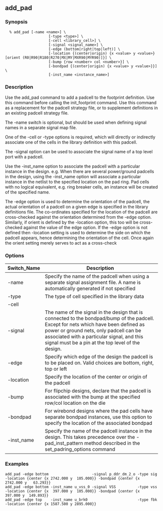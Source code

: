 ## add_pad

### Synopsis
```
  % add_pad [-name <name>] \
                    [-type <type>] \
                    [-cell <library_cell>] \
                    [-signal <signal_name>] \
                    [-edge (bottom|right|top|left)] \
                    [-location {(center|origin) {x <value> y <value>} [orient (R0|R90|R180|R270|MX|MY|MXR90|MYR90)]}] \
                    [-bump {row <number> col <number>}] \
                    [-bondpad {(center|origin) {x <value> y <value>}}] \
                    [-inst_name <instance_name>]
```
### Description

Use the add_pad command to add a padcell to the footprint definition. Use this command before calling the init_footprint command. Use this command as a replacement for the padcell strategy file, or to supplement definitions in an existing padcell strategy file.

The -name switch is optional, but should be used when defining signal names in a separate signal map file.

One of the -cell or -type options is required, which will directly or indirectly associate one of the cells in the library definition with this padcell.

The -signal option can be used to associate the signal name of a top level port with a padcell.

Use the -inst_name option to associate the padcell with a particular instance in the design. e.g. When there are several power/ground padcells in the design, using the -inst_name option will associate a particular instance in the netlist to the specified location on the pad ring. Pad cells with no logical equivalent, e.g. ring breaker cells, an instance will be created of the specified name.

The -edge option is used to determine the orientation of the padcell, the actual orientation of a padcell on a given edge is specified in the library definitions file. The co-ordinates specified for the location of the padcell are cross-checked against the orientation determined from the -edge option. Similarly, if orient is defined by the -location option, this too will be cross-checked against the value of the edge option. If the -edge option is not defined then -location setting is used to determine the side on which the padcell appears, hence determining the orientation of the cell. Once again the orient setting merely serves to act as a cross-check

### Options


| Switch_Name | Description |
| ------ | ----------- |
| -name  | Specify the name of the padcell when using a separate signal assignment file. A name is automatically generated if not specified |
| -type  | The type of cell specified in the library data |
| -cell  |
| -signal | The name of the signal in the design that is connected to the bondpad/bump of the padcell. Except for nets which have been defined as power or ground nets, only padcell can be associated with a particular signal, and this signal must be a pin at the top level of the design. |
| -edge | Specify which edge of the design the padcell is to be placed on. Valid choices are bottom, right, top or left |
| -location | Specify the location of the center or origin of the padcell |
| -bump | For flipchip designs, declare that the padcell is associated with the bump at the specified row/col location on the die |
| -bondpad | For wirebond designs where the pad cells have separate bondpad instances, use this option to specify the location of the associated bondpad |
| -inst_name | Specify the name of the padcell instance in the design. This takes precedence over the -pad_inst_pattern method described in the set_padring_options command |

### Examples
```
add_pad -edge bottom                    -signal p_ddr_dm_2_o -type sig   -location {center {x 2742.000 y  105.000}} -bondpad {center {x 2742.000 y   63.293}}
add_pad -edge bottom -inst_name u_vss_0 -signal VSS          -type vss   -location {center {x  397.000 y  105.000}} -bondpad {center {x  397.000 y  149.893}}
add_pad -edge top    -inst_name u_brk0                       -type fbk   -location {center {x 1587.500 y 2895.000}}

```

